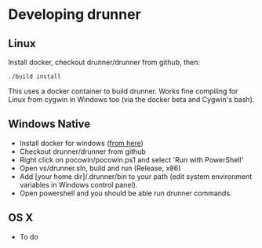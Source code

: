# Developing drunner

## Linux

Install docker, checkout drunner/drunner from github, then:
```
./build install
```

This uses a docker container to build drunner. Works fine compiling for Linux from cygwin in Windows too (via the docker beta and Cygwin's bash).


## Windows Native
* Install docker for windows ([from here](https://docs.docker.com/docker-for-windows/))
* Checkout drunner/drunner from github
* Right click on pocowin/pocowin.ps1 and select 'Run with PowerShell'
* Open vs/drunner.sln, build and run (Release, x86)
* Add [your home dir]/.drunner/bin to your path (edit system environment variables in Windows control panel).
* Open powershell and you should be able run drunner commands.

## OS X
* To do
